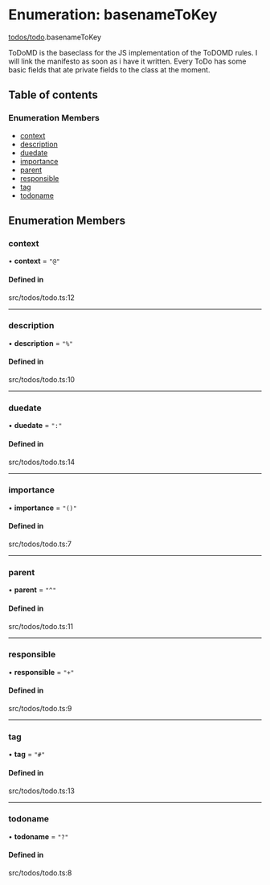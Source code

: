 # Enumeration: basenameToKey

[todos/todo](../wiki/todos.todo).basenameToKey

ToDoMD is the baseclass for the JS implementation of the ToDOMD rules.
I will link the manifesto as soon as i have it written.
Every ToDo has some basic fields that ate private fields to the class at the moment.

## Table of contents

### Enumeration Members

- [context](../wiki/todos.todo.basenameToKey#context)
- [description](../wiki/todos.todo.basenameToKey#description)
- [duedate](../wiki/todos.todo.basenameToKey#duedate)
- [importance](../wiki/todos.todo.basenameToKey#importance)
- [parent](../wiki/todos.todo.basenameToKey#parent)
- [responsible](../wiki/todos.todo.basenameToKey#responsible)
- [tag](../wiki/todos.todo.basenameToKey#tag)
- [todoname](../wiki/todos.todo.basenameToKey#todoname)

## Enumeration Members

### context

• **context** = ``"@"``

#### Defined in

src/todos/todo.ts:12

___

### description

• **description** = ``"%"``

#### Defined in

src/todos/todo.ts:10

___

### duedate

• **duedate** = ``":"``

#### Defined in

src/todos/todo.ts:14

___

### importance

• **importance** = ``"()"``

#### Defined in

src/todos/todo.ts:7

___

### parent

• **parent** = ``"^"``

#### Defined in

src/todos/todo.ts:11

___

### responsible

• **responsible** = ``"+"``

#### Defined in

src/todos/todo.ts:9

___

### tag

• **tag** = ``"#"``

#### Defined in

src/todos/todo.ts:13

___

### todoname

• **todoname** = ``"?"``

#### Defined in

src/todos/todo.ts:8
